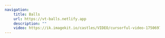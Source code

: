 ```yaml
---
navigation:
    title: Balls
    url: https://vt-balls.netlify.app
    description: ""
    video: https://ik.imagekit.io/castles/VIDEO/cursorful-video-1750697975766.mp4?updatedAt=1750703525901
---
```

